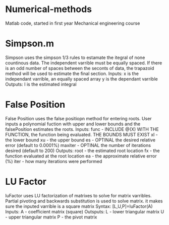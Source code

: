 # Numerical-methods
Matlab code, started in first year Mechanical engineering course

# Simpson.m
Simpson uses the simpson 1/3 rules to estamate the itegral of none
countinous data. The independent varrible must be equally spaced. If there 
is an odd number of spaces between the seconts of data, the trapazoid 
method will be used to estimate the final section.
   Inputs: 
       x is the independant varrible, an equally spaced array
       y is the dependant varrible
   Outputs:
       I is the estimated integral 
       
# False Position
False Position uses the false positiopn method for entering roots. User
inputs a polynomial fuction with upper and lower bounds and the
falsePosition estimates the roots.
   Inputs: 
       func - INCLUDE @(X) WITH THE FUNCTION, the function being
              evaluated. THE BOUNDS MUST EXIST
       xl - the lower bound
       xu - the upper bound
       es - OPTINAL the desired relative error (default to 0.0001%)
       maxiter - OPTINAL the number of iterations desired (default to 200)
   Outputs:
       root - the estimated root location
       fx - the function evaluated at the root location
       ea - the approximate relative error (%)
       iter - how many iterations were performed
       
# LU Factor
luFactor uses LU factorization of matrixes to solve for matrix varribles.
Partial pivoting and backwards substitution is used to solve matrix. it
makes sure the inputed varrible is a square matrix
   Syntax:
       [L,U,P]=luFactor(A)
   Inputs:
       A - coefficient matrix (square)
   Outsputs:
       L - lower triangular matrix
       U - upper triangular matrix
       P - the pivot matrix
